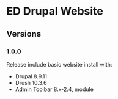 # ED Drupal Website

## Versions

### 1.0.0

Release include basic website install with:

* Drupal 8.9.11
* Drush 10.3.6
* Admin Toolbar 8.x-2.4, module
